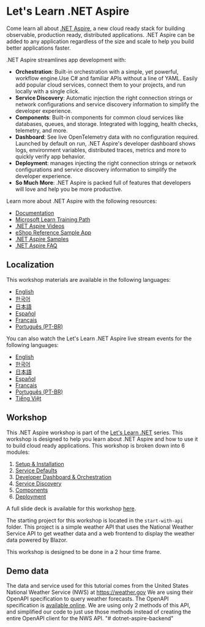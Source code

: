 ﻿# Let's Learn .NET Aspire

Come learn all about [.NET Aspire](https://learn.microsoft.com/dotnet/aspire/), a new cloud ready stack for building observable, production ready, distributed applications.​ .NET Aspire can be added to any application regardless of the size and scale to help you build better applications faster.​

.NET Aspire streamlines app development with:

- **Orchestration**: Built-in orchestration with a simple, yet powerful, workflow engine.Use C# and familiar APIs without a line of YAML. Easily add popular cloud services, connect them to your projects, and run locally with a single click. 
- **Service Discovery**: Automatic injection the right connection strings or network configurations and service discovery information to simplify the developer experience.
- **Components**: Built-in components for common cloud services like databases, queues, and storage. Integrated with logging, health checks, telemetry, and more.
- **Dashboard**: See live OpenTelemetry data with no configuration required. Launched by default on run, .NET Aspire's developer dashboard shows logs, environment variables, distributed traces, metrics and more to quickly verify app behavior.
- **Deployment**: manages injecting the right connection strings or network configurations and service discovery information to simplify the developer experience.
- **So Much More**: .NET Aspire is packed full of features that developers will love and help you be more productive.

Learn more about .NET Aspire with the following resources:
- [Documentation](https://learn.microsoft.com/dotnet/aspire)
- [Microsoft Learn Training Path](https://learn.microsoft.com/en-us/training/paths/dotnet-aspire/)
- [.NET Aspire Videos](https://aka.ms/aspire/videos)
- [eShop Reference Sample App](https://github.com/dotnet/eshop)
- [.NET Aspire Samples](https://learn.microsoft.com/samples/browse/?expanded=dotnet&products=dotnet-aspire)
- [.NET Aspire FAQ](https://learn.microsoft.com/dotnet/aspire/reference/aspire-faq)

## Localization

This workshop materials are available in the following languages:

- [English](./README.md)
- [한국어](./README.ko.md)
- [日本語](./README.jp.md)
- [Español](./README.es.md)
- [Français](./README.fr.md)
- [Português (PT-BR)](./README.pt-br.md)

You can also watch the Let's Learn .NET Aspire live stream events for the following languages:

- [English](https://www.youtube.com/watch?v=8i3FaHChh20)
- [한국어](https://www.youtube.com/watch?v=rTpNgMaVM6g)
- [日本語](https://www.youtube.com/watch?v=Cm7mqHZJIgc)
- [Español](https://www.youtube.com/watch?v=dd1Mc5bQZSo)
- [Français](https://www.youtube.com/watch?v=jJiqqVPDN4w)
- [Português (PT-BR)](https://www.youtube.com/watch?v=PUCU9ZOOgQ8)
- [Tiếng Việt](https://www.youtube.com/watch?v=48CWnYfTZhk)

## Workshop

This .NET Aspire workshop is part of the [Let's Learn .NET](https://aka.ms/letslearndotnet) series.  This workshop is designed to help you learn about .NET Aspire and how to use it to build cloud ready applications.  This workshop is broken down into 6 modules:

1. [Setup & Installation](./workshop/1-setup.md)
1. [Service Defaults](./workshop/2-servicedefaults.md)
1. [Developer Dashboard & Orchestration](./workshop/3-dashboard-apphost.md)
1. [Service Discovery](./workshop/4-servicediscovery.md)
1. [Components](./workshop/5-components.md)
1. [Deployment](./workshop/6-deployment.md)

A full slide deck is available for this workshop [here](./workshop/AspireWorkshop.pptx).

The starting project for this workshop is located in the `start-with-api` folder.  This project is a simple weather API that uses the National Weather Service API to get weather data and a web frontend to display the weather data powered by Blazor.

This workshop is designed to be done in a 2 hour time frame. 

## Demo data

The data and service used for this tutorial comes from the United States National Weather Service (NWS) at https://weather.gov  We are using their OpenAPI specification to query weather forecasts.  The OpenAPI specification is [available online](https://www.weather.gov/documentation/services-web-api).  We are using only 2 methods of this API, and simplified our code to just use those methods instead of creating the entire OpenAPI client for the NWS API.
"# dotnet-aspire-backend" 
